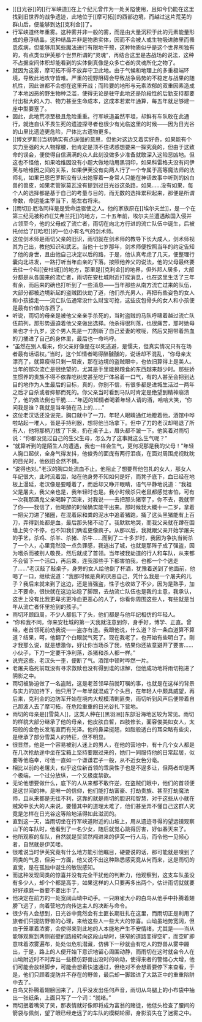 - [[日光谷]]的[[行军峡道]]在上个纪元曾作为一处关隘使用，且如今仍能在这里找到旧世界的战争遗迹，此地位于[[摩可拓]]的西部边境，而越过这片荒芜的群山后，便能够到达[[克利金]]了。
- 行军峡道终年重雾。这种雾并非一般的雾，而是由大量沉积于此的元素能量形成的悬浮结晶，这种结晶并非是物质实体，因而不会被人或生物吸进肺里而罹患疾病，但能够用某些魔法进行有限地干预，这种物质似乎是这个世界所独有的，有点类似伊芙那个世界所谓的“灵魂”，再结合这里是古战场的说法，这种不占据空间体积却能看到的实体倒真像是众多亡者的灵魂所化之物了。
- 就因为这雾，摩可拓不得不放弃守卫此地。由于气候和地理上的多重极端环境，导致此地攻守皆难。严重的视野阻碍会导致战争局势的不稳定与战果的随机性，因此谁都不会想在这里开战；而险要的地形与元素浓郁的双重因素造成了本地凶恶的野生物种泛滥，使得无论是驻守此地还是阶段性的后勤支持都要付出极大的人力、物力甚至生命成本，这成本若累年通算，每五年就足够建一座中型要塞了。
- 因此，此地荒凉至极且危险重重。行军峡道虽然平坦，却鲜有车队敢在此通行，就连自认不畏生死的遗迹探寻者也很少有光临这里的时候——因为日光谷的山里比遗迹更危险，尸体比古遗物更多。
- [[博文罗斯]]当初确实有点逞强的意思，但他对这边又着实好奇，如果能有个实力至强的大人物撑腰，他肯定是顶不住诱惑想要来一探究竟的，但由于这致命的误会，便使得自信满满的众人此刻没做多少准备就敢深入这险恶凶地。但这也不怪他，如果哈维因没有小题大做地动用黑羽印，如果科雷格夫没有问伊芙与哈维因之间的关系，如果伊芙没有向两人行了一个专属于高等魔法师的法师礼，如果巴恩巴罗斯没有认出她穿着一身常人只能在神话故事中听到的凶白兽的兽皮，如果老管家莫瓦没有提到过日光谷这条路，如果……没有如果，每个人的选择都是基于自己的考量与目的，而无数的选择累积起来，那便是所谓命数，命运能主宰当下，能左右将来。
- [[雨切]]·厄洛同样是是受命运驱使之人。他的家族原在[[埃尔夫兰]]，是一个在第三纪元被称作[[艾弗兰托]]的地方，二十五年前，埃尔夫兰遭遇敌国入侵并占领至今，他的父母成了流亡者，雨切在向北方行进的流亡队伍中诞生，后被托付给了[[哈坦]]的一位小有名气的剑术师。
- 这位剑术师是雨切父亲的旧识，雨切就在剑术师的教导下长大成人，剑术师视其为己出，教他知识和武艺。当他十七岁那年，剑术师便按照当年的约定告知了他的身世，且由他自己决定以后的路，于是，他认真考虑了几天，便整理行囊向北进发，一路打听当年血亲的下落。按照他养父的说法，他的父母最终要去往一个叫[[安杜城]]的地方，那里是[[克利金]]的地界，但外邦人居多，大部分都是从各国来的流亡者，雨切在安杜城附近打探消息，也在这里生活了三年有余，而后来的确也打听到了一些消息——当年那些从南方流亡过来的队伍，大部分都被边境新起的盗贼团伙劫了道，他们杀光男人，再把有些姿色的女人和小孩掳走——流亡队伍通常没什么财宝可抢，这些皮包骨头的女人和小孩便是最有价值的东西了。
- 听说，雨切的母亲是被他父亲亲手杀死的，当时盗贼的马队呼啸着越过流亡队伍前列，那形势逼迫着他父亲做出选择。他杀得很利落，也很痛苦，那时她母亲也才十九岁，这个男人先是一刀割断了自己爱妻的喉咙，然后又把带着热血的刀捅进了自己的身体里，最后也一命呜呼。
- “虽然在别人看来，你父亲好像是在以死逃避，是懦夫，但真实情况只有在场者最有话语权。”当时，这个知情者喝得醉醺醺的，说话却不混乱，“你母亲太漂亮了，就算瘦得只剩一层皮，那在边境的盗贼眼中，也依旧算得上是美人。当年的那次流亡是很绝望的，尤其是手里能换粮食的东西越来越少时。那些娇生惯养的贵族不得不依靠吃树皮甚至吃尸体吊着一口气，有的人甚至会把到达目的地作为人生最后的目标，真的，你别不信，有很多都是进城生活过一两年之后才自杀或者抑郁而死的。你父亲当时看到马队时肯定是绝望到精神崩溃了，他的做法倒也干脆……”年迈的知情者喝着年轻人请的酒，哈哈大笑，“你问我是谁？我就是当年骑在马上的……”
- 这位老汉话还没说完，胸口就中了一刀，年轻人眼睛通红地瞪着他，酒馆中哗啦站起一堆人，皆是手持利器，想将他当场拿下。但中了刀的老汉却喝退了所有人，他将那柄刀拔了下来，扔在桌子上，眉头都不皱一下。他笑着对雨切说：“你都没见过自己的生父生母，怎么为了这事就这么生气呢？”
- “就算听到的是陌生人的遭遇，我也一样会生气，更何况那是我的父母！”年轻人胸口起伏，全身气得发抖，他俊秀的面庞有两行泪痕，在面对周围虎视眈眈的目光时，他依旧全然不惧。
- “说得也对。”老汉的胸口处流血不止。他阻止了想要帮他包扎的女人，那女人年纪很大，此时流着泪，站在他身旁不知如何是好，而凳子底下，血已经在地板上漫延，老汉像是要睡着了，而后却又睁开眼睛，语气平静地说道：“我祖父是屠夫，我父亲也是，我年轻时也是。我小时候杀只老鼠都感觉害怕，可有一次我那酒鬼父亲喝醉了回来，对我说——去把那头猪宰了，你不去，我就宰了你——我信了，他喝醉的时候确实能干出来。那时候我大概十一二岁，拿着一把尖刀进了猪圈，在混着尿和粪的泥水中追着猪跑，捅了这头黑猪能有上百刀，弄得到处都是血，最后那头猪不动了。我默默地哭，而我父亲就在蹲在围墙上笑个不停，也不知我们俩谁更像疯子。从那以后，我就跟父亲开始学屠夫的手艺，杀鸡、杀羊、杀猪、杀牛……而到了二十多岁时，我因为争执当街杀了一个人，心里竟然没一点负罪感，我逃出了城，也就是那阵子成了强盗，因为嗜杀而被别人敬畏，然后就成了首领。当年被我劫道的行人和车队，从来都不会留下一个活口，再后来，连我那些手下都害怕我，也都一个个逃走了……”老汉敲了敲桌子，身旁的女人给他倒了杯酒，犹豫着送到了他面前，他喝了一口，继续说道：“我那时候是真的厌恶自己，凭什么我是一个屠夫的儿子？我后来就来到了这边，还是当强盗，性子也收敛了不少，因为是熟手，加上不要命，很快就在这边站稳了脚跟，去劫流亡队伍也是我的主意，我承认，这世上没有比我更卑劣更冷血更恶心的人了，你看你周围这些人，有些就是当年从流亡者怀里抢到的孩子。”
- 雨切环顾四周，不少人都低下了头，他们都是与他年纪相仿的年轻人。
- “你和我不同，你来安杜城的第一天我就注意到你，身手好，博学、正直。曾经，老首领死前劝我说——盗亦有道。我跟他说，什么道？杀一条血道算不算道？结果，呵，他翻了个白眼就气死了。现在我老了，也开始有些明白了。刚才我那么说，就是想激你，好让你当场杀了我，结果你还故意避开了要害……小伙子，下刀一定要干净利落，杀猪和杀人都一样。”
- 说完这些，老汉头一歪，便断了气。酒馆中顿时哗然一片。
- 老屠夫临死前既没有寻求救赎也没有得到谁的谅解，但他成功地将雨切拖进了阴影之中。
- 雨切被胁迫做了一名盗贼，这是老首领早前就叮嘱的事，也就是在这样的背景与实力的加持下，他只用了一年半就混成了个头目，在年轻人中颇具威望，再后来，克利金的边防军开始在境内大规模清剿匪类，雨切听到风声后便带着自己那波人去了摩可拓，在危险重重的日光谷扎下营地。
- 雨切的母亲是[[雪莫人]]，这类人种在[[黑羽洲]]东部沿海地区较为常见。雨切的样貌大部分继承了他的母亲，他皮肤白皙，四肢修长，面容俊美如女人，太阳般的金色长发笔直而有光泽。他的鼻梁挺翘，如脂般透白的耳朵略有些尖，是继承了部分雪莫人的特征，但不明显。
- 很显然，他是一个容易被别人迷上的男人，在他的营地中，有十几个女人都是在几次抢劫途中坐在宝箱上坚持要跟过来的，她们一同服侍他的日常起居，似要等他临幸，可他一直如一个谦谦君子一般，从不近女色分毫。
- 相比以前的老屠夫，似乎这位新首领的乖戾性子也是不逞多让，但两者却是两个极端，一个过分放纵，一个又极度禁欲。
- 无论他想要做什么，底下的人从来都不敢忤逆，在盗贼们眼中，他们的首领便是这世间的神，是唯一的信仰，他们能打劫富豪、打劫贵族、甚至打劫魔法师，且从来都是无往不利，这靠的就是雨切的胆识和智慧，对于这些从小就在贼窝中长大的人来说，要懂其中的道理太难了，他们甚至弄不懂自己这群人究竟是怎样在日光谷这等险地活得如此滋润的。
- 直到这一天，当雨切坐在行军峡道附近的山坡上，用从遗迹寻得的望远镜观察山下的车队时，他看到了一名少女，随后就觉心跳得厉害，好似春天来了。
- 他所观察的车队，自然就是贸贸然闯进来的伊芙一行人马，而令他一见倾心者，自然就是伊芙喽。
- 很难说当时伊芙究竟有什么地方能引他瞩目，硬要说的话，那可能就是嗅到了同类的气息，但另一方面，他又说不出这种熟悉感究竟从何而来，这是雨切的直觉，是在孤独中诞生的敏锐感知。
- 而这种发现同类的惊喜并没有完全干扰他的判断力，他观察到，这支车队虽没有多少人，却个个都是高手，如果这样的人只要再多出两个，估计雨切就就要好好琢磨一番要不要出手了。
- 他决定在前方的一处宽阔山坳中动手。一只麻雀大小的白鸟从他手中扑腾着翅膀飞远了，向着营地方向传达主人的决断与命令。
- 很少有人会想到，日光谷中竟然会有土匪长期驻扎在这里，而雨切正是利用了旅者们只提防野兽的心理，来给这些人一些大大的惊喜。山坳虽地势宽阔，但由于笼罩着浓雾，会使得来到此地的人本能地产生不安情绪，尤其是——当从能够观察到两侧岩壁的路段转向这段山坳时，狭窄的道路变得空旷，而空旷即意味着浓雾遍布，处处似危机潜藏，仿佛下一秒就会有吃人的野兽从雾中蹦出，于是，路上的人便开始下意识地留心周围动静，而雨切在这时就会令人在山坳附近时不时弄出一些模仿野兽出没时的响动，使得来者的警惕心大增，他们可能会放轻脚步，可能会想着快速通过，但绝对不会想着要停下来查看，于是，他们只顾着提防并不存在的野兽，最后却一脚踏进了大路正中的重重陷阱中去了。
- 白鸟又扑腾着翅膀回来了，几乎没发出任何声音，雨切从鸟腿上的小布袋中抽出一张纸条，上面只写了一个词：“就绪。”
- 雨切抿着嘴笑了笑，那表情就好像即将成为富翁的赌徒，他低头检查了腰间的箭袋与佩剑，望了眼已经走远了的车队的模糊轮廓，身影消失在了迷雾之中。